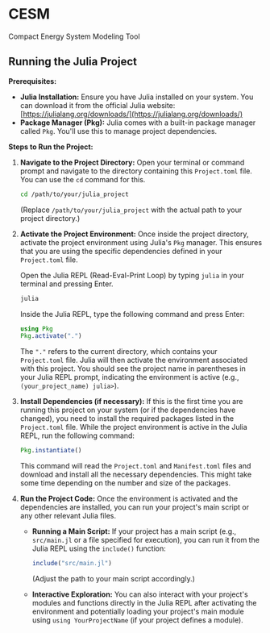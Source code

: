 # CESM
Compact Energy System Modeling Tool

## Running the Julia Project

**Prerequisites:**

* **Julia Installation:** Ensure you have Julia installed on your system. You can download it from the official Julia website: [https://julialang.org/downloads/](https://julialang.org/downloads/)
* **Package Manager (Pkg):** Julia comes with a built-in package manager called `Pkg`. You'll use this to manage project dependencies.

**Steps to Run the Project:**

1. **Navigate to the Project Directory:** Open your terminal or command prompt and navigate to the directory containing this `Project.toml` file. You can use the `cd` command for this.

    ```bash
    cd /path/to/your/julia_project
    ```

    (Replace `/path/to/your/julia_project` with the actual path to your project directory.)

2. **Activate the Project Environment:** Once inside the project directory, activate the project environment using Julia's `Pkg` manager. This ensures that you are using the specific dependencies defined in your `Project.toml` file.

    Open the Julia REPL (Read-Eval-Print Loop) by typing `julia` in your terminal and pressing Enter.

    ```bash
    julia
    ```

    Inside the Julia REPL, type the following command and press Enter:

    ```julia
    using Pkg
    Pkg.activate(".")
    ```

    The `"."` refers to the current directory, which contains your `Project.toml` file. Julia will then activate the environment associated with this project. You should see the project name in parentheses in your Julia REPL prompt, indicating the environment is active (e.g., `(your_project_name) julia>`).

3. **Install Dependencies (if necessary):** If this is the first time you are running this project on your system (or if the dependencies have changed), you need to install the required packages listed in the `Project.toml` file. While the project environment is active in the Julia REPL, run the following command:

    ```julia
    Pkg.instantiate()
    ```

    This command will read the `Project.toml` and `Manifest.toml` files and download and install all the necessary dependencies. This might take some time depending on the number and size of the packages.

4. **Run the Project Code:** Once the environment is activated and the dependencies are installed, you can run your project's main script or any other relevant Julia files.

    * **Running a Main Script:** If your project has a main script (e.g., `src/main.jl` or a file specified for execution), you can run it from the Julia REPL using the `include()` function:

        ```julia
        include("src/main.jl")
        ```

        (Adjust the path to your main script accordingly.)

    * **Interactive Exploration:** You can also interact with your project's modules and functions directly in the Julia REPL after activating the environment and potentially loading your project's main module using `using YourProjectName` (if your project defines a module).
